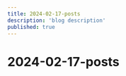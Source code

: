 ```yaml
---
title: 2024-02-17-posts
description: 'blog description'
published: true
---
```


# 2024-02-17-posts
